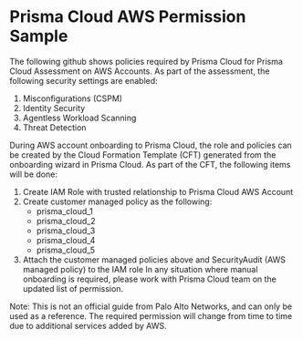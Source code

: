# Prisma Cloud AWS Permission Sample 

The following github shows policies required by Prisma Cloud for Prisma Cloud Assessment on AWS Accounts. As part of the assessment, the following security settings are enabled:
1. Misconfigurations (CSPM)
2. Identity Security
3. Agentless Workload Scanning
4. Threat Detection


During AWS account onboarding to Prisma Cloud, the role and policies can be created by the Cloud Formation Template (CFT) generated from the onboarding wizard in Prisma Cloud. As part of the CFT, the following items will be done:
1. Create IAM Role with trusted relationship to Prisma Cloud AWS Account
2. Create customer managed policy as the following:
    - prisma_cloud_1
    - prisma_cloud_2
    - prisma_cloud_3
    - prisma_cloud_4
    - prisma_cloud_5
3. Attach the customer managed policies above and SecurityAudit (AWS managed policy) to the IAM role
In any situation where manual onboarding is required, please work with Prisma Cloud team on the updated list of permission. 

Note: This is not an official guide from Palo Alto Networks, and can only be used as a reference. The required permission will change from time to time due to additional services added by AWS. 